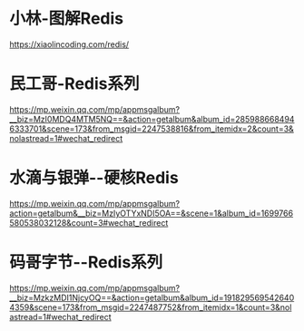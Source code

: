 # 小林-图解Redis
https://xiaolincoding.com/redis/

# 民工哥-Redis系列
https://mp.weixin.qq.com/mp/appmsgalbum?__biz=MzI0MDQ4MTM5NQ==&action=getalbum&album_id=2859886684946333701&scene=173&from_msgid=2247538816&from_itemidx=2&count=3&nolastread=1#wechat_redirect

# 水滴与银弹--硬核Redis
https://mp.weixin.qq.com/mp/appmsgalbum?action=getalbum&__biz=MzIyOTYxNDI5OA==&scene=1&album_id=1699766580538032128&count=3#wechat_redirect

# 码哥字节--Redis系列
https://mp.weixin.qq.com/mp/appmsgalbum?__biz=MzkzMDI1NjcyOQ==&action=getalbum&album_id=1918295695426404359&scene=173&from_msgid=2247487752&from_itemidx=1&count=3&nolastread=1#wechat_redirect
